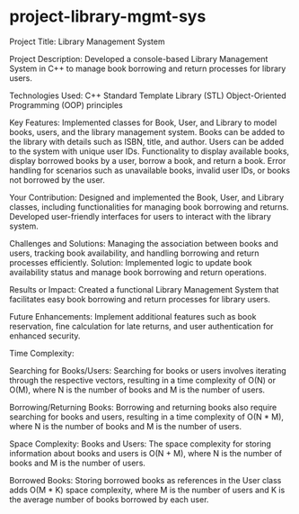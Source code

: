 ﻿# project-library-mgmt-sys
 
Project Title: Library Management System

Project Description: Developed a console-based Library Management System in C++ to manage book borrowing and return processes for library users.

Technologies Used:
C++
Standard Template Library (STL)
Object-Oriented Programming (OOP) principles

Key Features:
Implemented classes for Book, User, and Library to model books, users, and the library management system.
Books can be added to the library with details such as ISBN, title, and author.
Users can be added to the system with unique user IDs.
Functionality to display available books, display borrowed books by a user, borrow a book, and return a book.
Error handling for scenarios such as unavailable books, invalid user IDs, or books not borrowed by the user.

Your Contribution:
Designed and implemented the Book, User, and Library classes, including functionalities for managing book borrowing and returns.
Developed user-friendly interfaces for users to interact with the library system.

Challenges and Solutions:
Managing the association between books and users, tracking book availability, and handling borrowing and return processes efficiently.
Solution: Implemented logic to update book availability status and manage book borrowing and return operations.

Results or Impact:
Created a functional Library Management System that facilitates easy book borrowing and return processes for library users.

Future Enhancements:
Implement additional features such as book reservation, fine calculation for late returns, and user authentication for enhanced security.

Time Complexity:

Searching for Books/Users:
Searching for books or users involves iterating through the respective vectors, resulting in a time complexity of O(N) or O(M), where N is the number of books and M is the number of users.

Borrowing/Returning Books:
Borrowing and returning books also require searching for books and users, resulting in a time complexity of O(N * M), where N is the number of books and M is the number of users.

Space Complexity:
Books and Users:
The space complexity for storing information about books and users is O(N + M), where N is the number of books and M is the number of users.

Borrowed Books:
Storing borrowed books as references in the User class adds O(M * K) space complexity, where M is the number of users and K is the average number of books borrowed by each user.




